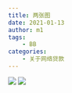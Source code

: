 ```yaml
---
title: 两张图
date: 2021-01-13
author: m1
tags:
    - BB
categories:
    - 关于网络贷款
---
```

![](1.webp)
![](2.webp)